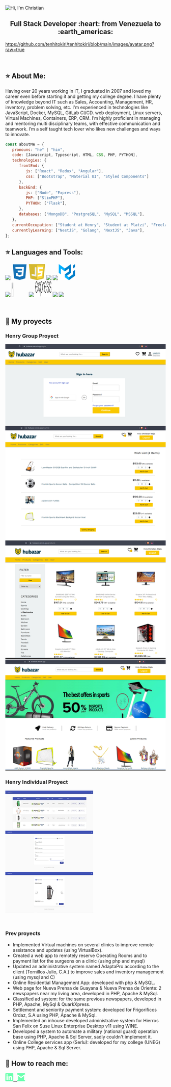 ![Hi, I'm Christian](https://github.com/tenhitokiri/tenhitokiri/blob/main/assets/hi-thk.gif)

<h2 align="center">
Full Stack Developer :heart: from Venezuela to :earth_americas:
</h2>

https://github.com/tenhitokiri/tenhitokiri/blob/main/images/avatar.png?raw=true

&nbsp;&nbsp;
## :star: About Me:

<p>
Having over 20 years working in IT, I graduated in 2007 and loved my career even before starting it and getting my college degree. I have plenty of knowledge beyond IT such as Sales, Accounting, Management, HR, inventory, problem solving, etc. I'm experienced in technologies like JavaScript, Docker, MySQL, GitLab CI/CD. web deployment, Linux servers, Virtual Machines, Containers, ERP, CRM. I’m highly proficient in managing and mentoring multi disciplinary teams, with effective communication and teamwork. I’m a self taught tech lover who likes new challenges and ways to innovate.
</p>

```javascript
const aboutMe = {
   pronouns: "he" | "him",
   code: [Javascript, Typescript, HTML, CSS, PHP, PYTHON],
   technologies: {
      frontEnd: {
         js: ["React", "Redux", "Angular"],
         css: ["Bootstrap", "Material UI", "Styled Components"]
      },
      backEnd: {
         js: ["Node", "Express"],
         PHP: ["SlimPHP"],
         PYTHON: ["Flask"],
      },
      databases: ["MongoDB", "PostgreSQL", "MySQL", "MSSQL"],
   },
   currentOccupation: ["Student at Henry", "Student at Platzi", "Freelancer developer", "IT Consultant"],
   currentlyLearning: ["NestJS", "Golang", "NextJS", "Java"],
};
```
## :star: Languages and Tools:

<p>
  <code><img width="10%" src="https://www.vectorlogo.zone/logos/w3_html5/w3_html5-ar21.svg"></code>
  <code><img width="10%" height="50px" src="https://github.com/tenhitokiri/tenhitokiri/blob/main/logos/1200px-Devicon-css3-plain.svg.png"></code>
  <code><img width="10%" height="50px" src="https://github.com/tenhitokiri/tenhitokiri/blob/main/logos/javascript-1.svg"></code>
  <code><img width="10%" src="https://www.vectorlogo.zone/logos/git-scm/git-scm-ar21.svg"></code>
  <code><img width="10%" src="https://www.vectorlogo.zone/logos/getbootstrap/getbootstrap-ar21.svg"></code>
  <code><img width="10%" height="50px" src="https://github.com/tenhitokiri/tenhitokiri/blob/main/logos/material-ui-1.svg"></code>
  <br />
  <code><img width="10%" src="https://www.vectorlogo.zone/logos/reactjs/reactjs-ar21.svg"></code>
  <code><img width="10%" height="45" src="https://cdn.worldvectorlogo.com/logos/redux.svg"></code>
  <code><img width="10%" src="https://www.vectorlogo.zone/logos/nodejs/nodejs-ar21.svg"></code>
  <code><img  width="10%" height="50px" src="https://github.com/tenhitokiri/tenhitokiri/blob/main/logos/expressjs.svg"></code>
  <code><img width="10%" src="https://www.vectorlogo.zone/logos/postgresql/postgresql-ar21.svg"></code>
  <code><img width="10%" src="https://www.vectorlogo.zone/logos/sequelizejs/sequelizejs-ar21.svg"></code>
  <br />
</p>

&nbsp;

## :pushpin: My proyects

<h3>Henry Group Proyect</h3>
<p>
  <a><img src="https://github.com/tenhitokiri/tenhitokiri/blob/main/images/henry-pf-1.png"></a>
  <a><img src="https://github.com/tenhitokiri/tenhitokiri/blob/main/images/henry-pf-2.png"></a>
  <a><img src="https://github.com/tenhitokiri/tenhitokiri/blob/main/images/henry-pf-3.png"></a>
  <a><img src="https://github.com/tenhitokiri/tenhitokiri/blob/main/images/henry-pf-4.png"></a>
</p>

<h3>Henry Individual Proyect</h3>
<p>
  <a><img src="https://github.com/tenhitokiri/tenhitokiri/blob/main/images/pedidotopia/tabla.jpg"></a>
  <a><img src="https://github.com/tenhitokiri/tenhitokiri/blob/main/images/pedidotopia/nuevoprod.png"></a>
  <a><img src="https://github.com/tenhitokiri/tenhitokiri/blob/main/images/pedidotopia/imagen.png"></a>
</p> 
&nbsp;

<h3>Prev proyects</h3>
<ul>
<li>Implemented Virtual machines  on several clinics to improve remote assistance and updates (using VirtualBox).</li>

<li>Created a web app to remotely reserve Operating Rooms and to payment list for the surgeons on  a clinic (using php and mysql) </li>

<li>Updated an administrative system named AdaptaPro according to the client (Tornillos Julio, C.A.) to improve sales and inventory management (using mysql and C)</li>

<li>Online Residential Management App: developed with php & MySQL. </li>

<li>Web page for Nueva Prensa de Guayana & Nueva Prensa de Oriente: 2 newspapers near my living area, developed in PHP, Apache & MySql.</li>

<li>Classified ad system: for the same previous newspapers, developed in PHP, Apache, MySql & QuarkXpress.</li>

<li>Settlement and seniority payment system: developed for Frigorificos Ordaz, S.A using PHP, Apache & MySql. </li>

<li>Implemented  an inhouse developed administrative system for Hierros San Felix on Suse Linux Enterprise Desktop v11 using WINE.</li>

<li>Developed a system to automate a military (national guard) operation base using PHP, Apache & Sql Server, sadly couldn't implement it.</li>

<li>Online College services app (Serlu): developed for my college (UNEG) using PHP, Apache & Sql Server. </li>
</ul>

## :paperclip: How to reach me:
<span >
<a href="https://www.linkedin.com/in/christian-mejia-developer/" ><img width="5%" src="https://github.com/tenhitokiri/tenhitokiri/blob/main/logos/linkedin-icon.png"> &nbsp;
<a href="mailto:tenhitokiri@gmail.com" ><img width="5%" src="https://github.com/tenhitokiri/tenhitokiri/blob/main/logos/gmail-icon%20green.png">
</span>
